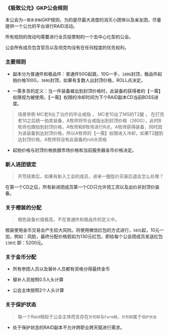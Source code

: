 ### 《极致公允》GKP公会规则

本公会为``一需多贪制``GKP规则，为的是尽最大进度的消灭小团体以及亲友团，尽量提供一个公允的平台进行RAID活动。

所有规则的改动均需要进行全员投票制的一个去中心化型的公会。

公会所有成员包含官员以及坦克均没有在任何程度的优先权利。


### 主要规则

* 副本分为普通件和极品件：普通件50G起跳，10G一手，``180G``封顶，极品件起拍价格100G，``360G``封顶，如果有复数人出封顶价格，ROLL点决定。

* 一需多贪的定义：当一件装备被出到封顶价格时，此装备的获得者的【一需】权限视为被使用，【一需】权限的冷却时间为下个RAID副本CD当前BOSS进度。

> 场景举例
> MC老9出了治疗的毕业戒指 ， MC老10出了MS的T2腿 ， 在打完老10之后统一拍卖装备，A牧师将毕业戒指出到封顶价格（260G），此时B牧师也跟拍到封顶价格，A牧师和B牧师进行R点，A牧师获得装备，同时因为该装备到达封顶价格，所以A牧师的【一需】权限进入冷却，如果T2腿到达封顶价格，A牧师将没有此装备的roll点资格


* 起拍价格与封顶价格依据市场价格和当前服务器金币价格决定。


### 新人进团锁定
> 开荒结束后，如果有新入工会的成员，进来一圈低价买装后退会怎么处理？

在第一个CD之后，所有新进团成员第一个CD只允许领工资以及出价非封顶价装备。


### 关于橙装的分配

> 橙色装备价值极高，不在普通件和极品件的定义中。

橙装使用金币交易会产生较大风险。将使用微信红包的方式进行，``50元``起，10元一加，例如：风脸，最终分配价格假如为130元红包，即给每个公会团成员发送红包 ``130元`` 即：5200元。


### 关于金币分配

* 所有参团人员以及替补人员都有资格分得最终金币

* 替补人员按照0.5人头计算

* 公会主体按照2个人头计算


### 关于保护状态

> 每一个Raid相较于公会主体而言存在``开荒期``与``Farm期``，``开荒期``属于``保护状态``

* 处于保护状态的RAID副本不允许跨职业跨天赋进行需求。

### 
